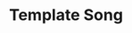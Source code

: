 ---
layout: songs
title: Template Song
album: Scapegoats
album_link: https://open.spotify.com/album/1GmX76Xij1oQSQO64pdyh3
components: ['tabs']
short_name: mildred

song_name: Mildred
song_tagline: This song right here...

song_description: This is a really really really great song.

spotify_id: 11gSEMITGe6vmhCqtT07LJ

lyrics: |-
    #### Part 1
    Do you remember that summer that we spent out on the lake?
    We were young, and our whole family was staying with Aunt Mildred.
    Nobody really noticed her warm eyes and solemn smile,
    but I took to her quite fondly. And she showed me all around her brand new house
    that our father built upon the ashes of the old family estate
    that he had recently acquired.

    #### Part 2
    Aunt Mildred showed me how to use the oven, and I’d bake
    these little treats for all her cats and dogs, and chase them through the hallways.
    And father would light a cigarette and stand out in the tide,
    and watch the sun go down, and listen to the waves come rolling in.
    Because he didn’t like the songs that she would sing to him when it got late
    and the house smelled like tobacco.

    #### Part 3
    And they’d have buried Aunt Mildred if she hadn’t burned up
    inside the house with all her animals and her crazy little knick knacks.
    And the bones that they could find, they put inside a sealed box,
    laid to rest in the foundation of the grand, marvelous tribute of a house
    that our father built upon the ashes of the old family estate
    that he had recently acquired.

    #### Part 4
    Then came the day; I heard old Mildred singing sweetly by the water’s edge.
    So I went outside to listen while the gas flowed freely from the oven I left on.
    I watched the house go up, and I listened to our father screaming out
    as Aunt Mildred smiled out the doorway of the old family estate
    that I would soon come to acquire.

song_credits: |-
    Written and Recorded in Minneapolis by Daniel Goodroad + Jim Frankenstein
    Mixed & Mastered by Anders Carlson
---